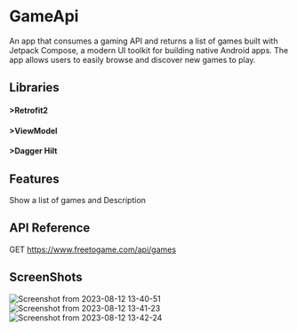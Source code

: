 # GameApi
An app that consumes a gaming API and returns a list of games built with Jetpack Compose, a modern UI toolkit for building native Android apps. The app allows users to easily browse and discover new games to play.

## Libraries
  #### >Retrofit2
  #### >ViewModel
  #### >Dagger Hilt
## Features
Show a list of games and Description
## API Reference
  GET https://www.freetogame.com/api/games
## ScreenShots
![Screenshot from 2023-08-12 13-40-51](https://github.com/alvinemwa99/GameApi/assets/102831284/0f120337-86d8-4c6d-afcd-b475faeb3138)
![Screenshot from 2023-08-12 13-41-23](https://github.com/alvinemwa99/GameApi/assets/102831284/e3b79868-8544-497c-9006-fde7a69895a9)
![Screenshot from 2023-08-12 13-42-24](https://github.com/alvinemwa99/GameApi/assets/102831284/58609246-d3e0-40eb-8af7-8a47547ce315)


  
